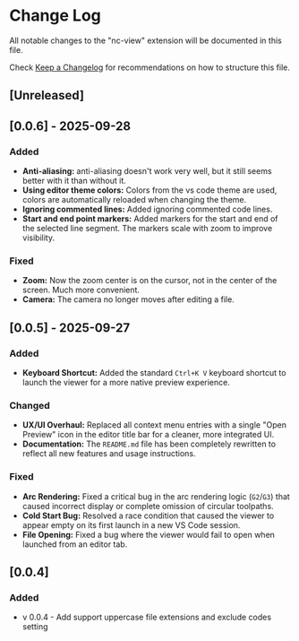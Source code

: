# Change Log

All notable changes to the "nc-view" extension will be documented in this file.

Check [Keep a Changelog](http://keepachangelog.com/) for recommendations on how
to structure this file.

## [Unreleased]

## [0.0.6] - 2025-09-28

### Added
- **Anti-aliasing:** anti-aliasing doesn't work very well, but it still seems better with it than without it.
- **Using editor theme colors:** Colors from the vs code theme are used, colors are automatically reloaded when changing the theme.
- **Ignoring commented lines:** Added ignoring commented code lines.
- **Start and end point markers:** Added markers for the start and end of the selected line segment. The markers scale with zoom to improve visibility.

### Fixed
- **Zoom:** Now the zoom center is on the cursor, not in the center of the screen. Much more convenient.
- **Camera:** The camera no longer moves after editing a file.

## [0.0.5] - 2025-09-27

### Added
- **Keyboard Shortcut:** Added the standard `Ctrl+K V` keyboard shortcut to launch the viewer for a more native preview experience.

### Changed
- **UX/UI Overhaul:** Replaced all context menu entries with a single "Open Preview" icon in the editor title bar for a cleaner, more integrated UI.
- **Documentation:** The `README.md` file has been completely rewritten to reflect all new features and usage instructions.

### Fixed
- **Arc Rendering:** Fixed a critical bug in the arc rendering logic (`G2`/`G3`) that caused incorrect display or complete omission of circular toolpaths.
- **Cold Start Bug:** Resolved a race condition that caused the viewer to appear empty on its first launch in a new VS Code session.
- **File Opening:** Fixed a bug where the viewer would fail to open when launched from an editor tab.

## [0.0.4]

### Added

- v 0.0.4 - Add support uppercase file extensions and exclude codes setting
